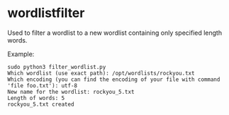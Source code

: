 # wordlistfilter
 Used to filter a wordlist to a new wordlist containing only specified length words.

Example:

```
sudo python3 filter_wordlist.py
Which wordlist (use exact path): /opt/wordlists/rockyou.txt
Which encoding (you can find the encoding of your file with command 'file foo.txt'): utf-8
New name for the wordlist: rockyou_5.txt
Length of words: 5
rockyou_5.txt created
```
